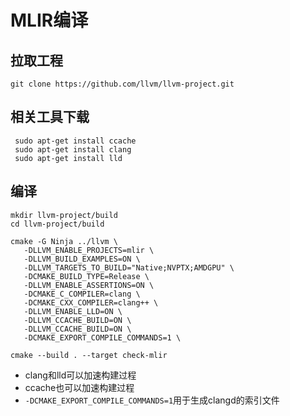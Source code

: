 # MLIR编译

## 拉取工程

```shell
git clone https://github.com/llvm/llvm-project.git
```

## 相关工具下载

```shell
 sudo apt-get install ccache
 sudo apt-get install clang
 sudo apt-get install lld
```

## 编译

```shell
mkdir llvm-project/build
cd llvm-project/build

cmake -G Ninja ../llvm \
   -DLLVM_ENABLE_PROJECTS=mlir \
   -DLLVM_BUILD_EXAMPLES=ON \
   -DLLVM_TARGETS_TO_BUILD="Native;NVPTX;AMDGPU" \
   -DCMAKE_BUILD_TYPE=Release \
   -DLLVM_ENABLE_ASSERTIONS=ON \
   -DCMAKE_C_COMPILER=clang \
   -DCMAKE_CXX_COMPILER=clang++ \
   -DLLVM_ENABLE_LLD=ON \
   -DLLVM_CCACHE_BUILD=ON \
   -DLLVM_CCACHE_BUILD=ON \
   -DCMAKE_EXPORT_COMPILE_COMMANDS=1 \
   
cmake --build . --target check-mlir
```

- clang和lld可以加速构建过程
- ccache也可以加速构建过程
- `-DCMAKE_EXPORT_COMPILE_COMMANDS=1`用于生成clangd的索引文件